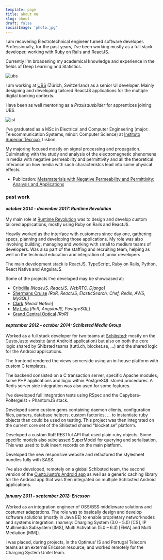 ```yaml
---
template: page
title: about me
slug: about
draft: false
socialImage: 'photo.jpg'
---
```

I am recovering Electrotechnical engineer turned software developer. Professionally, for the past years, I've been working mostly as a full stack developer, working with Ruby on Rails and ReactJS.

Currently I'm broadening my academical knowledge and experience in the fields of Deep Learning and Statistics.

![ubs](/media/ubs.png)

I am working at [UBS](https://www.ubs.com) (Zürich, Switzerland) as a senior UI developer. Mainly designing and developing tailored ReactJS applications for the multiple digital banking contexts.

Have been as well mentoring as a *Praxisausbilder* for apprentices joining UBS.


![ist](/media/ist.png)

I've graduated as a MSc in Electrical and Computer Engineering (major: Telecommunication Systems, minor: Computer Science) at [Instituto Superior Técnico](https://tecnico.ulisboa.pt/en/), Lisbon.

My majoring focused mostly on signal processing and propagation. Culminating with the study and analysis of the electromagnetic phenomena in media with negative permeability and permittivity and all the theoretical inferance on how media with such characteristcs lead into some physical effects.

* Publication: [Metamaterials with Negative Permeability and Permittivity: Analysis and Applications](https://dspace.ist.utl.pt/bitstream/2295/792766/1/dissertacao.pdf)


### past work

#### *october 2014 - december 2017: Runtime Revolution*

My main role at [Runtime Revolution](https://www.runtime-revolution.com/) was to design and develop custom tailored applications, mostly using Ruby on Rails and ReactJS.

Heavily worked as the interface with customers since day one, gathering specs, planning and developing those applications. My role was also involving building, managing and working with small to medium teams of developers. Was also part of the staffing and recruiting team, helping as well on the technical education and integration of junior developers.

The main development stack is ReactJS, TypeScript, Ruby on Rails, Python, React Native and AngularJS.

Some of the projects I've developed may be showcased at:

* [Cribdilla](https://www.cribdilla.com) *\[NodeJS, ReactJS, WebRTC, Django]*
* [Shermans Cruise](https://www.shermanscruise.com/) *\[RoR, ReactJS, ElasticSearch, Chef, Redis, AWS, MySQL]*
* [Clark](https://www.hiclark.com/blog/introducing-clark-3) *\[React Native]*
* [My Lola](https://www.mylola.com/) *\[RoR, AngularJS, PostgreSQL]*
* [Grand Central Optical](https://www.grandcentraloptical.com/woman-optical) *\[RoR]*

#### *september 2012 - october 2014: Schibsted Media Group*

Worked as a full stack developer for two teams at [Schibsted](https://schibsted.com/): mostly on the [CustoJusto](https://www.custojusto.pt) website (and Android application) but also on both the core logic shared by Shibsted teams (tutti.ch, blocket.se, ...) and the shared logic for the Android applications.

The frontend rendered the views serverside using an in-house platform with custom C templates.

The backend consisted on a C transaction server, specific Apache modules, some PHP applications and logic within PostgreSQL stored procedures. A Redis server side integration was also used for some features.

I've developed full integration tests using RSpec and the Capybara-Poltergeist + PhantomJS stack. 

Developed some custom gems containing daemon clients, configuration files, parsers, database helpers, custom factories, ... to instantiate ruby objects than could be used on testing. This project was then integrated on the current core set of the Shibsted shared “blocket.se” platform. 

Developed a custom RoR RESTful API that used plain ruby objects. Some specific models also subclassed SuperModel for querying and serialisation. This was used to bulk insert records on the main platform.

Developed the new responsive website and refactored the stylesheet bundles fully with SASS.

I’ve also developed, remotely on a global Schibsted team, the second version of the [CustoJusto’s Android app](https://play.google.com/store/apps/details?id=com.schibsted.iberica.custojusto&hl=en) as well as a generic caching library for the Android app that was then integrated on multiple Schibsted Android applications.

#### *january 2011 - september 2012: Ericsson*

Worked as an integration engineer of OSS/BSS middleware solutions and costumer adaptations. The role was to basically design and develop software solutions (mostly in Java EE) to enable proprietary networknodes and systems integration. (namely: Charging System (3.0 - 5.0) \[CS], IP Multimedia Subsystem \[IMS], Multi Activation (5.0 – 6.3) \[EMA] and Multi Mediation \[MM]).

I was placed, during projects, in the Optimus’ IS and Portugal Telecom teams as an external Ericsson resource, and worked remotely for the Charging System Unitel team.
